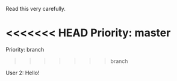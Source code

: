 Read this very carefully.

<<<<<<< HEAD
Priority: master
=======
Priority: branch
>>>>>>> branch

User 2: Hello!
